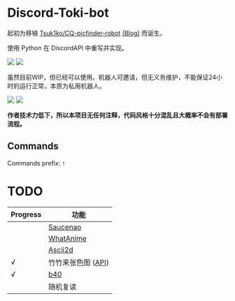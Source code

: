 # Discord-Toki-bot
起初为移植 [Tsuk1ko/CQ-picfinder-robot](https://github.com/Tsuk1ko/CQ-picfinder-robot) [(Blog)](https://moe.best/projects/qq-robot-picfinder.html) 而诞生。

使用 Python 在 DiscordAPI 中重写并实现。

[![](https://img.shields.io/badge/Made%20with-Python%203.8.5-brightgreen)](https://www.python.org/downloads/) [![](https://img.shields.io/badge/lib-discord.py-brightgreen)](https://github.com/Rapptz/discord.py/)

虽然目前WIP，但已经可以使用。机器人可邀请，但无义务维护，不能保证24小时的运行正常，本质为私用机器人。

[![](https://img.shields.io/badge/Bot-invite%20link-blue)](https://discordapp.com/api/oauth2/authorize?client_id=687568148354170896&permissions=0&scope=bot) [![](https://img.shields.io/badge/Discord-Support%20server-blue)](https://discord.gg/v92vWwQBY5)

**作者技术力低下，所以本项目无任何注释，代码风格十分混乱且大概率不会有部署流程。**

## Commands

Commands prefix: `!`

# TODO

| Progress | 功能 |
| ---- | ----  |
| | [Saucenao](https://saucenao.com/) |
| | [WhatAnime](https://trace.moe/) |
| | [Ascii2d](https://ascii2d.net/) |
| √ | 竹竹来张色图 ([API](https://yww.uy/setuapi)) |
| √ | [b40](https://www.diving-fish.com/maimaidx/prober/) |
| | 随机复读 |
